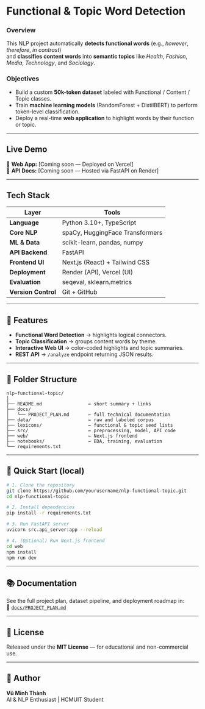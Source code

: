 #  Functional & Topic Word Detection

###  Overview
This NLP project automatically **detects functional words** (e.g., *however*, *therefore*, *in contrast*)  
and **classifies content words** into **semantic topics** like *Health*, *Fashion*, *Media*, *Technology*, and *Sociology*.

###  Objectives
- Build a custom **50k-token dataset** labeled with Functional / Content / Topic classes.  
- Train **machine learning models** (RandomForest + DistilBERT) to perform token-level classification.  
- Deploy a real-time **web application** to highlight words by their function or topic.

---

##  Live Demo
🔗 **Web App:** [Coming soon — Deployed on Vercel]  
🔗 **API Docs:** [Coming soon — Hosted via FastAPI on Render]  

---

##  Tech Stack

| Layer | Tools |
|--------|--------|
| **Language** | Python 3.10+, TypeScript |
| **Core NLP** | spaCy, HuggingFace Transformers |
| **ML & Data** | scikit-learn, pandas, numpy |
| **API Backend** | FastAPI |
| **Frontend UI** | Next.js (React) + Tailwind CSS |
| **Deployment** | Render (API), Vercel (UI) |
| **Evaluation** | seqeval, sklearn.metrics |
| **Version Control** | Git + GitHub |

---

## 🧠 Features
- **Functional Word Detection** → highlights logical connectors.  
- **Topic Classification** → groups content words by theme.  
- **Interactive Web UI** → color-coded highlights and topic summaries.  
- **REST API** → `/analyze` endpoint returning JSON results.

---

## 📁 Folder Structure

```
nlp-functional-topic/
│
├── README.md                 ← short summary + links
├── docs/
│   └── PROJECT_PLAN.md       ← full technical documentation
├── data/                     ← raw and labeled corpus
├── lexicons/                 ← functional & topic seed lists
├── src/                      ← preprocessing, model, API code
├── web/                      ← Next.js frontend
├── notebooks/                ← EDA, training, evaluation
└── requirements.txt
```

---

## 🧩 Quick Start (local)
```bash
# 1. Clone the repository
git clone https://github.com/yourusername/nlp-functional-topic.git
cd nlp-functional-topic

# 2. Install dependencies
pip install -r requirements.txt

# 3. Run FastAPI server
uvicorn src.api_server:app --reload

# 4. (Optional) Run Next.js frontend
cd web
npm install
npm run dev
```

---

## 📚 Documentation
See the full project plan, dataset pipeline, and deployment roadmap in:  
📄 [`docs/PROJECT_PLAN.md`](docs/PROJECT_PLAN.md)

---

## 🧾 License
Released under the **MIT License** — for educational and non-commercial use.

---

## 👤 Author
**Vũ Minh Thành**  
AI & NLP Enthusiast | HCMUIT Student  

